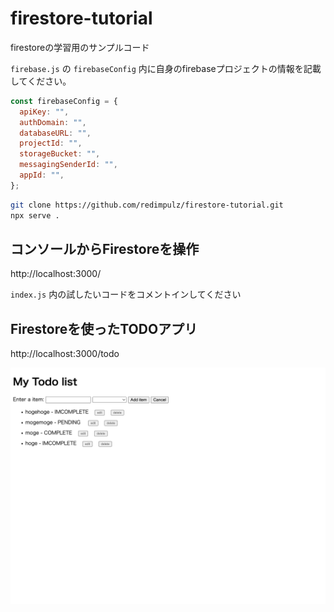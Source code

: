 # firestore-tutorial

firestoreの学習用のサンプルコード

`firebase.js` の `firebaseConfig` 内に自身のfirebaseプロジェクトの情報を記載してください。

```js
const firebaseConfig = {
  apiKey: "",
  authDomain: "",
  databaseURL: "",
  projectId: "",
  storageBucket: "",
  messagingSenderId: "",
  appId: "",
};
```

```bash
git clone https://github.com/redimpulz/firestore-tutorial.git
npx serve .
```
## コンソールからFirestoreを操作

http://localhost:3000/

`index.js` 内の試したいコードをコメントインしてください

## Firestoreを使ったTODOアプリ

http://localhost:3000/todo

![todo-app](todo-app.png)
